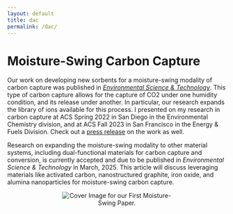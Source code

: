 ```yaml
---
layout: default
title: dac
permalink: /dac/
---
```


# Moisture-Swing Carbon Capture

Our work on developing new sorbents for a moisture-swing modality of carbon capture was published in [_Environmental Science & Technology_](https://pubs.acs.org/doi/full/10.1021/acs.est.3c02543). This type of carbon capture allows for the capture of CO2 under one humidity condition, and its release under another. In particular, our research expands the library of ions available for this process. I presented on my research in carbon capture at ACS Spring 2022 in San Diego in the Environmental Chemistry division, and at ACS Fall 2023 in San Francisco in the Energy & Fuels Division. Check out a [press release](https://www.mccormick.northwestern.edu/news/articles/2023/10/pulling-carbon-dioxide-straight-from-the-air/) on the work as well. 

Research on expanding the moisture-swing modality to other material systems, including dual-functional materials for carbon capture and conversion, is currently accepted and due to be published in _Environmental Science & Technology_ in March, 2025. This article will discuss leveraging materials like activated carbon, nanostructured graphite, iron oxide, and alumina nanoparticles for moisture-swing carbon capture. 

<div style="text-align: center;">
  <img src="/assets/images/estcover.jpg" alt="Cover Image for our First Moisture-Swing Paper." style="max-width: 50%;">
</div>
